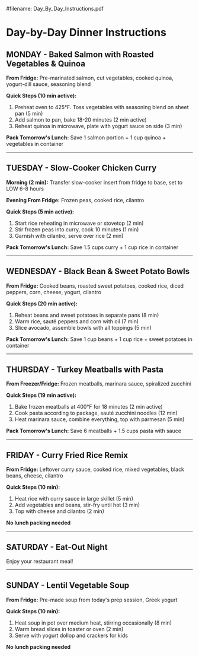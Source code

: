#filename: Day_By_Day_Instructions.pdf

# Day-by-Day Dinner Instructions

## MONDAY - Baked Salmon with Roasted Vegetables & Quinoa

**From Fridge:** Pre-marinated salmon, cut vegetables, cooked quinoa, yogurt-dill sauce, seasoning blend

**Quick Steps (10 min active):**
1. Preheat oven to 425°F. Toss vegetables with seasoning blend on sheet pan (5 min)
2. Add salmon to pan, bake 18-20 minutes (2 min active)
3. Reheat quinoa in microwave, plate with yogurt sauce on side (3 min)

**Pack Tomorrow's Lunch:** Save 1 salmon portion + 1 cup quinoa + vegetables in container

---

## TUESDAY - Slow-Cooker Chicken Curry

**Morning (2 min):** Transfer slow-cooker insert from fridge to base, set to LOW 6-8 hours

**Evening From Fridge:** Frozen peas, cooked rice, cilantro

**Quick Steps (5 min active):**
1. Start rice reheating in microwave or stovetop (2 min)
2. Stir frozen peas into curry, cook 10 minutes (1 min)
3. Garnish with cilantro, serve over rice (2 min)

**Pack Tomorrow's Lunch:** Save 1.5 cups curry + 1 cup rice in container

---

## WEDNESDAY - Black Bean & Sweet Potato Bowls

**From Fridge:** Cooked beans, roasted sweet potatoes, cooked rice, diced peppers, corn, cheese, yogurt, cilantro

**Quick Steps (20 min active):**
1. Reheat beans and sweet potatoes in separate pans (8 min)
2. Warm rice, sauté peppers and corn with oil (7 min)
3. Slice avocado, assemble bowls with all toppings (5 min)

**Pack Tomorrow's Lunch:** Save 1 cup beans + 1 cup rice + sweet potatoes in container

---

## THURSDAY - Turkey Meatballs with Pasta

**From Freezer/Fridge:** Frozen meatballs, marinara sauce, spiralized zucchini

**Quick Steps (19 min active):**
1. Bake frozen meatballs at 400°F for 18 minutes (2 min active)
2. Cook pasta according to package, sauté zucchini noodles (12 min)
3. Heat marinara sauce, combine everything, top with parmesan (5 min)

**Pack Tomorrow's Lunch:** Save 6 meatballs + 1.5 cups pasta with sauce

---

## FRIDAY - Curry Fried Rice Remix

**From Fridge:** Leftover curry sauce, cooked rice, mixed vegetables, black beans, cheese, cilantro

**Quick Steps (10 min):**
1. Heat rice with curry sauce in large skillet (5 min)
2. Add vegetables and beans, stir-fry until hot (3 min)
3. Top with cheese and cilantro (2 min)

**No lunch packing needed**

---

## SATURDAY - Eat-Out Night

Enjoy your restaurant meal!

---

## SUNDAY - Lentil Vegetable Soup

**From Fridge:** Pre-made soup from today's prep session, Greek yogurt

**Quick Steps (10 min):**
1. Heat soup in pot over medium heat, stirring occasionally (8 min)
2. Warm bread slices in toaster or oven (2 min)
3. Serve with yogurt dollop and crackers for kids

**No lunch packing needed**
